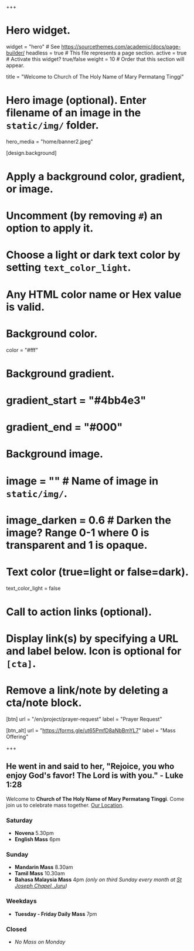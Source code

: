 +++
# Hero widget.
widget = "hero"  # See https://sourcethemes.com/academic/docs/page-builder/
headless = true  # This file represents a page section.
active = true  # Activate this widget? true/false
weight = 10  # Order that this section will appear.

title = "Welcome to Church of The Holy Name of Mary Permatang Tinggi"

# Hero image (optional). Enter filename of an image in the `static/img/` folder.
hero_media = "home/banner2.jpeg"

[design.background]
  # Apply a background color, gradient, or image.
  #   Uncomment (by removing `#`) an option to apply it.
  #   Choose a light or dark text color by setting `text_color_light`.
  #   Any HTML color name or Hex value is valid.

  # Background color.
  color = "#fff"

  # Background gradient.
  # gradient_start = "#4bb4e3"
  # gradient_end = "#000"

  # Background image.
  # image = ""  # Name of image in `static/img/`.
  # image_darken = 0.6  # Darken the image? Range 0-1 where 0 is transparent and 1 is opaque.

  # Text color (true=light or false=dark).
  text_color_light = false

# Call to action links (optional).
#   Display link(s) by specifying a URL and label below. Icon is optional for `[cta]`.
#   Remove a link/note by deleting a cta/note block.
[btn]
  url = "/en/project/prayer-request"
  label = "Prayer Request"

[btn_alt]
  url = "https://forms.gle/ut65PmfD8aNbBmYL7"
  label = "Mass Offering"

+++
## He went in and said to her, "Rejoice, you who enjoy God's favor! The Lord is with you." - Luke 1:28

Welcome to **Church of The Holy Name of Mary Permatang Tinggi**. Come join us to celebrate mass together. [Our Location](https://goo.gl/maps/KrdspqMCE5Ph75Qe7).

### Saturday
- **Novena** 5.30pm
- **English Mass** 6pm
### Sunday
- **Mandarin Mass** 8.30am
- **Tamil Mass** 10.30am
- **Bahasa Malaysia Mass** 4pm *(only on third Sunday every month at [St Joseph Chapel, Juru](https://goo.gl/maps/7MYpwFbJVaFvSCni7))*
### Weekdays
- **Tuesday - Friday Daily Mass** 7pm
### Closed
- *No Mass on Monday*
